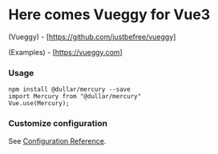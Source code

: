 # Here comes Vueggy for Vue3

(Vueggy) - [https://github.com/justbefree/vueggy]

(Examples) - [https://vueggy.com]


### Usage

```
npm install @dullar/mercury --save
import Mercury from "@dullar/mercury"
Vue.use(Mercury);
```

### Customize configuration
See [Configuration Reference](https://cli.vuejs.org/config/).
